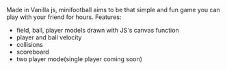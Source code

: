 Made in Vanilla js, minifootball aims to be that simple and fun game you can play with your friend for hours.
Features:
- field, ball, player models drawn with JS's canvas function
- player and ball velocity
- collisions
- scoreboard
- two player mode(single player coming soon)

